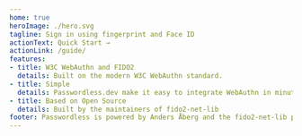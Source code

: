 ```yaml
---
home: true
heroImage: ./hero.svg
tagline: Sign in using fingerprint and Face ID
actionText: Quick Start →
actionLink: /guide/
features:
- title: W3C WebAuthn and FIDO2
  details: Built on the modern W3C WebAuthn standard.
- title: Simple
  details: Passwordless.dev make it easy to integrate WebAuthn in minutes instead of months.
- title: Based on Open Source
  details: Built by the maintainers of fido2-net-lib
footer: Passwordless is powered by Anders Åberg and the fido2-net-lib project
---
```

